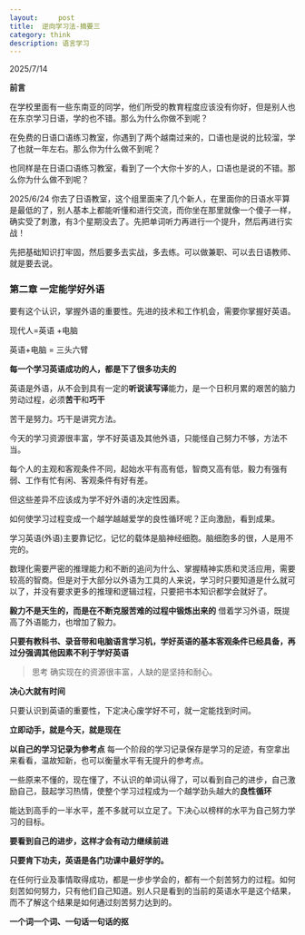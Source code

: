 ```yaml
---
layout:     post
title:  逆向学习法-摘要三    
category: think
description: 语言学习
---
```

2025/7/14

**前言**

在学校里面有一些东南亚的同学，他们所受的教育程度应该没有你好，但是别人也在东京学习日语，学的也不错。那么为什么你做不到呢？

在免费的日语口语练习教室，你遇到了两个越南过来的，口语也是说的比较溜，学了也就一年左右。那么你为什么做不到呢？

也同样是在日语口语练习教室，看到了一个大你十岁的人，口语也是说的不错。那么你为什么做不到呢？

2025/6/24 你去了日语教室，这个组里面来了几个新人，在里面你的日语水平算是最低的了，别人基本上都能听懂和进行交流，而你坐在那里就像一个傻子一样，确实受了刺激，有3个星期没去了。先把单词听力再进行一个提升，然后再进行实战！

先把基础知识打牢固，然后要多去实战，多去练。可以做兼职、可以去日语教师、就是要去说。

### 第二章 一定能学好外语

要有这个认识，掌握外语的重要性。先进的技术和工作机会，需要你掌握好英语。

现代人=英语 +电脑 

英语+电脑 = 三头六臂

**每一个学习英语成功的人，都是下了很多功夫的**

英语是外语，从不会到具有一定的**听说读写译**能力，是一个日积月累的艰苦的脑力劳动过程，必须**苦干**和**巧干**

苦干是努力。巧干是讲究方法。

今天的学习资源很丰富，学不好英语及其他外语，只能怪自己努力不够，方法不当。

每个人的主观和客观条件不同，起始水平有高有低，智商又高有低，毅力有强有弱、工作有忙有闲、客观条件有好有差。

但这些差异不应该成为学不好外语的决定性因素。

如何使学习过程变成一个越学越越爱学的良性循环呢？正向激励，看到成果。

学习英语(外语)主要靠记忆，记忆的载体是脑神经细胞。脑细胞多的很，人是用不完的。

数理化需要严密的推理能力和不断的追问为什么、掌握精神实质和灵活应用，需要较高的智商。但是对于大部分以外语为工具的人来说，学习时只要知道是什么就可以了，并没有要求更多的推理和逻辑过程，只要把书本知识都学会就好了。

**毅力不是天生的，而是在不断克服苦难的过程中锻炼出来的** 借着学习外语，既提高了外语能力，也增加了毅力。

**只要有教科书、录音带和电脑语言学习机，学好英语的基本客观条件已经具备，再过分强调其他因素不利于学好英语**

> 思考 确实现在的资源很丰富，人缺的是坚持和耐心。

**决心大就有时间**

只要认识到英语的重要性，下定决心废学好不可，就一定能找到时间。

**立即动手，就是今天，就是现在**

**以自己的学习记录为参考点** 每一个阶段的学习记录保存是学习的足迹，有空拿出来看看，温故知新，也可以衡量水平有无提升的参考点。

一些原来不懂的，现在懂了，不认识的单词认得了，可以看到自己的进步，自己激励自己，鼓起学习热情，使整个学习过程成为一个越学劲头越大的**良性循环**

能达到高手的一半水平，差不多就可以立足了。下决心以榜样的水平为自己努力学习的目标。

**要看到自己的进步，这样才会有动力继续前进**

**只要肯下功夫，英语是各门功课中最好学的。**

在任何行业及事情取得成功，都是一步步学会的，都有一个刻苦努力的过程。如何刻苦如何努力，只有他们自己知道。别人只是看到的当前的英语水平是这个结果，而不了解这个结果是如何通过刻苦努力达到的。

**一个词一个词、一句话一句话的抠**





























